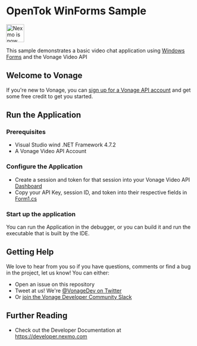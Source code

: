 # OpenTok WinForms Sample

<img src="https://developer.nexmo.com/assets/images/Vonage_Nexmo.svg" height="48px" alt="Nexmo is now known as Vonage" />

This sample demonstrates a basic video chat application using [Windows Forms](https://docs.microsoft.com/en-us/dotnet/framework/winforms/) and the Vonage Video API

## Welcome to Vonage

<!-- change "github-repo" at the end of the link to be the name of your repo, this helps us understand which projects are driving signups so we can do more stuff that developers love -->

If you're new to Vonage, you can [sign up for a Vonage API account](https://tokbox.com/account/user/signup?utm_source=DEV_REL&utm_medium=github&utm_campaign=opentok-winforms-sample) and get some free credit to get you started.

## Run the Application

### Prerequisites

* Visual Studio wind .NET Framework 4.7.2
* A Vonage Video API Account
  
### Configure the Application

* Create a session and token for that session into your Vonage Video API [Dashboard](https://tokbox.com/account/#/)
* Copy your API Key, session ID, and token into their respective fields in [Form1.cs](https://github.com/opentok-community/opentok-winforms-sample/blob/main/OpentokWinForms/Form1.cs)

### Start up the application

You can run the Application in the debugger, or you can build it and run the executable that is built by the IDE.

## Getting Help

We love to hear from you so if you have questions, comments or find a bug in the project, let us know! You can either:

* Open an issue on this repository
* Tweet at us! We're [@VonageDev on Twitter](https://twitter.com/VonageDev)
* Or [join the Vonage Developer Community Slack](https://developer.nexmo.com/community/slack)

## Further Reading

* Check out the Developer Documentation at <https://developer.nexmo.com>

<!-- add links to the api reference, other documentation, related blog posts, whatever someone who has read this far might find interesting :) -->

